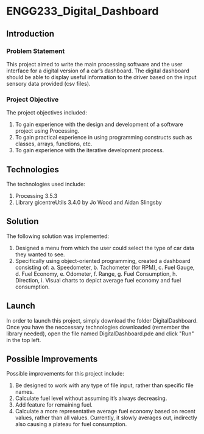 # ENGG233_Digital_Dashboard

## Introduction

### Problem Statement

This project aimed to write the main processing software and the user interface for a digital version of a car’s dashboard. The digital dashboard should be able to display useful information to the driver based on the input sensory data provided (csv files). 

### Project Objective

The project objectives included:

1.	To gain experience with the design and development of a software project using Processing.
2.	To gain practical experience in using programming constructs such as classes, arrays, functions, etc. 
3.	To gain experience with the iterative development process.

## Technologies

The technologies used include:

1. Processing 3.5.3
2. Library gicentreUtils 3.4.0 by Jo Wood and Aidan Slingsby

## Solution

The following solution was implemented:

1.	Designed a menu from which the user could select the type of car data they wanted to see. 
2.	Specifically using object-oriented programming, created a dashboard consisting of:
a.	Speedometer, 
b.	Tachometer (for RPM),
c.	Fuel Gauge, 
d.	Fuel Economy, 
e.	Odometer, 
f.	Range, 
g.	Fuel Consumption,
h.	Direction, 
i.	Visual charts to depict average fuel economy and fuel consumption. 

## Launch

In order to launch this project, simply download the folder DigitalDashboard. Once you have the neccessary technologies downloaded (remember the library needed), open the file named DigitalDashboard.pde and click "Run" in the top left.

## Possible Improvements

Possible improvements for this project include:

1.	Be designed to work with any type of file input, rather than specific file names. 
2.	Calculate fuel level without assuming it’s always decreasing. 
3.	Add feature for remaining fuel. 
4.	Calculate a more representative average fuel economy based on recent values, rather than all values. Currently, it slowly averages out, indirectly also causing a plateau for fuel consumption. 
